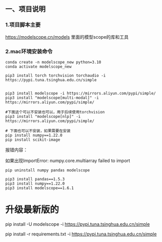 



## 一、项目说明

### 1.项目脚本主要

https://modelscope.cn/models
里面的模型scope的库和工具

### 2.mac环境安装命令

```shell
conda create -n modelscope_new python=3.10
conda activate modelscope_new

pip3 install torch torchvision torchaudio -i https://pypi.tuna.tsinghua.edu.cn/simple


pip3 install modelscope -i https://mirrors.aliyun.com/pypi/simple/
pip3 install "modelscope[multi-modal]" -i https://mirrors.aliyun.com/pypi/simple/

#下面这个可以不安装也可以，用于后续使用torchvision
pip3 install "modelscope[nlp]" -i https://mirrors.aliyun.com/pypi/simple/

# 下面也可以不安装，如果需要在安装
pip install numpy==1.22.0
pip install scikit-image
```

报错内容：

如果出现ImportError: numpy.core.multiarray failed to import

```shell
pip uninstall numpy pandas modelscope

pip3 install pandas==1.5.3
pip3 install numpy==1.22.0
pip3 install modelscope==1.6.1
```

# 升级最新版的
pip install -U modelscope -i https://pypi.tuna.tsinghua.edu.cn/simple

pip install -r requirements.txt -i https://pypi.tuna.tsinghua.edu.cn/simple
